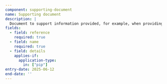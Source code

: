 ```yaml
---
component: supporting-document
name: Supporting document
description: |
  Document to support information provided, for example, when providing further information when site constraints have been identified
fields:
  - field: reference
    required: true
  - field: name
    required: true
  - field: details
    applies-if:
      application-type:
        in: ["pip"]
entry-date: 2025-06-12
end-date: ''
---
```

